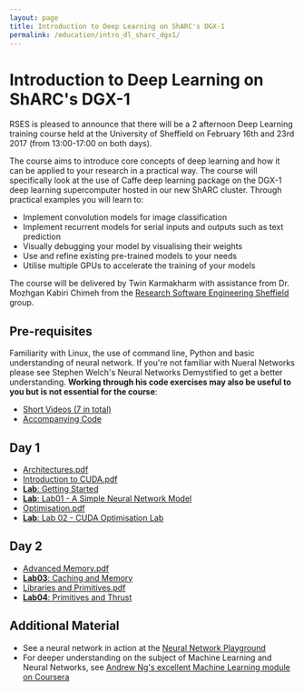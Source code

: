 ```yaml
---
layout: page
title: Introduction to Deep Learning on ShARC's DGX-1
permalink: /education/intro_dl_sharc_dgx1/
---
```


# Introduction to Deep Learning on ShARC's DGX-1 #

RSES is pleased to announce that there will be a 2 afternoon Deep Learning training course held at the University of Sheffield on February 16th and 23rd 2017 (from 13:00-17:00 on both days).

The course aims to introduce core concepts of deep learning and how it can be applied to your research in a practical way. The course will specifically look at the use of Caffe deep learning package on the DGX-1 deep learning supercomputer hosted in our new ShARC cluster. Through practical examples you will learn to:
- Implement convolution models for image classification
- Implement recurrent models for serial inputs and outputs such as text prediction
- Visually debugging your model by visualising their weights
- Use and refine existing pre-trained models to your needs
- Utilise multiple GPUs to accelerate the training of your models

 The course will be delivered by Twin Karmakharm with assistance from Dr. Mozhgan Kabiri Chimeh from the [Research Software Engineering Sheffield](http://rse.shef.ac.uk/) group.

## Pre-requisites ##

Familiarity with Linux, the use of command line, Python and basic understanding of neural network.
If you're not familiar with Nueral Networks please see Stephen Welch's Neural Networks Demystified to get a better understanding. **Working through his code exercises may also be useful to you but is not essential for the course**:
- [Short Videos (7 in total)](https://www.youtube.com/playlist?list=PLiaHhY2iBX9hdHaRr6b7XevZtgZRa1PoU)
- [Accompanying Code](https://github.com/stephencwelch/Neural-Networks-Demystified)


## Day 1 ##

* [Architectures.pdf](https://drive.google.com/file/d/0B2HbOiEppVPMZHlrSzYwSXNmTVU/view?usp=sharing)
* [Introduction to CUDA.pdf](https://drive.google.com/file/d/0B2HbOiEppVPMR3ZEWE5iaWtBS00/view?usp=sharing)
* [**Lab**: Getting Started](./getting_started)
* [**Lab**: Lab01 - A Simple Neural Network Model](./lab01)
* [Optimisation.pdf](https://drive.google.com/file/d/0B2HbOiEppVPMNmZ2b2JWa2V3d00/view?usp=sharing)
* [**Lab**: Lab 02 - CUDA Optimisation Lab](./lab02)


## Day 2 ##

* [Advanced Memory.pdf](https://drive.google.com/file/d/0B2HbOiEppVPMTVh1eDRsbWFKM2M/view?usp=sharing)
* [**Lab03**: Caching and Memory](./lab03)
* [Libraries and Primitives.pdf](https://drive.google.com/file/d/0B2HbOiEppVPMQ1dkQ1dXN2VvWjA/view?usp=sharing)
* [**Lab04**: Primitives and Thrust](./lab04)


## Additional Material ##
- See a neural network in action at the [Neural Network Playground](http://playground.tensorflow.org)
- For deeper understanding on the subject of Machine Learning and Neural Networks, see [Andrew Ng's excellent Machine Learning module on Coursera](https://www.coursera.org/learn/machine-learning)
